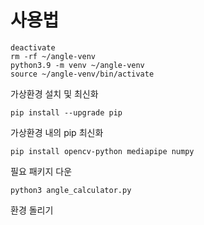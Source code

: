 # 사용법

```
deactivate
rm -rf ~/angle-venv
python3.9 -m venv ~/angle-venv
source ~/angle-venv/bin/activate
```

가상환경 설치 및 최신화

```
pip install --upgrade pip
```

가상환경 내의 pip 최신화

```
pip install opencv-python mediapipe numpy
```

필요 패키지 다운

```
python3 angle_calculator.py
```

환경 돌리기
